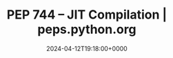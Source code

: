 ---
title: PEP 744 – JIT Compilation | peps.python.org
slug: 20240412T191800
date: 2024-04-12T19:18:00+0000
params:
  url: https://peps.python.org/pep-0744/
tags:
- python
---